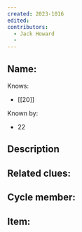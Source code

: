 ```yaml
---
created: 2023-1016
edited:
contributors:
  - Jack Howard
  - 
---
```


Name:
- 

Knows:
- [[20]]

Known by:
- 22

Description
- 

Related clues:
- 
Cycle member:
- 
Item:
- 




